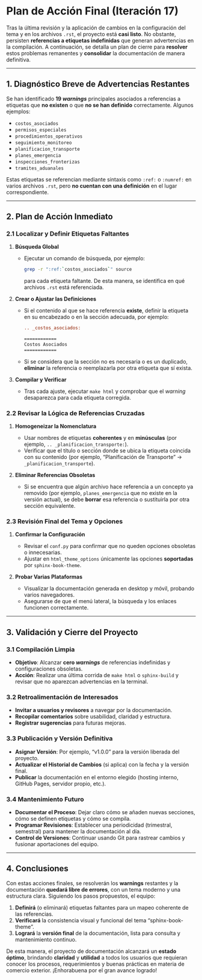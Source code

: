 # **Plan de Acción Final (Iteración 17)**

Tras la última revisión y la aplicación de cambios en la configuración del tema y en los archivos `.rst`, el proyecto está **casi listo**. No obstante, persisten **referencias a etiquetas indefinidas** que generan advertencias en la compilación. A continuación, se detalla un plan de cierre para **resolver** estos problemas remanentes y **consolidar** la documentación de manera definitiva.

---

## **1. Diagnóstico Breve de Advertencias Restantes**

Se han identificado **19 _warnings_** principales asociados a referencias a etiquetas que **no existen** o que **no se han definido** correctamente. Algunos ejemplos:

- `costos_asociados`
- `permisos_especiales`
- `procedimientos_operativos`
- `seguimiento_monitoreo`
- `planificacion_transporte`
- `planes_emergencia`
- `inspecciones_fronterizas`
- `tramites_aduanales`

Estas etiquetas se referencian mediante sintaxis como `:ref:` o `:numref:` en varios archivos `.rst`, pero **no cuentan con una definición** en el lugar correspondiente.

---

## **2. Plan de Acción Inmediato**

### 2.1 Localizar y Definir Etiquetas Faltantes

1. **Búsqueda Global**  
   - Ejecutar un comando de búsqueda, por ejemplo:  
     ```bash
     grep -r ":ref:`costos_asociados`" source
     ```  
     para cada etiqueta faltante. De esta manera, se identifica en qué archivos `.rst` está referenciada.

2. **Crear o Ajustar las Definiciones**  
   - Si el contenido al que se hace referencia **existe**, definir la etiqueta en su encabezado o en la sección adecuada, por ejemplo:  
     ```rst
     .. _costos_asociados:
     
     ============
     Costos Asociados
     ============
     ```
   - Si se considera que la sección no es necesaria o es un duplicado, **eliminar** la referencia o reemplazarla por otra etiqueta que sí exista.

3. **Compilar y Verificar**  
   - Tras cada ajuste, ejecutar `make html` y comprobar que el _warning_ desaparezca para cada etiqueta corregida.

### 2.2 Revisar la Lógica de Referencias Cruzadas

1. **Homogeneizar la Nomenclatura**  
   - Usar nombres de etiquetas **coherentes** y en **minúsculas** (por ejemplo, `.. _planificacion_transporte:`).  
   - Verificar que el título o sección donde se ubica la etiqueta coincida con su contenido (por ejemplo, “Planificación de Transporte” → `_planificacion_transporte`).

2. **Eliminar Referencias Obsoletas**  
   - Si se encuentra que algún archivo hace referencia a un concepto ya removido (por ejemplo, `planes_emergencia` que no existe en la versión actual), se debe **borrar** esa referencia o sustituirla por otra sección equivalente.

### 2.3 Revisión Final del Tema y Opciones

1. **Confirmar la Configuración**  
   - Revisar el `conf.py` para confirmar que no queden opciones obsoletas o innecesarias.  
   - Ajustar en `html_theme_options` únicamente las opciones **soportadas** por `sphinx-book-theme`.

2. **Probar Varias Plataformas**  
   - Visualizar la documentación generada en desktop y móvil, probando varios navegadores.  
   - Asegurarse de que el menú lateral, la búsqueda y los enlaces funcionen correctamente.

---

## **3. Validación y Cierre del Proyecto**

### 3.1 Compilación Limpia

- **Objetivo**: Alcanzar **cero _warnings_** de referencias indefinidas y configuraciones obsoletas.  
- **Acción**: Realizar una última corrida de `make html` o `sphinx-build` y revisar que no aparezcan advertencias en la terminal.

### 3.2 Retroalimentación de Interesados

- **Invitar a usuarios y revisores** a navegar por la documentación.  
- **Recopilar comentarios** sobre usabilidad, claridad y estructura.  
- **Registrar sugerencias** para futuras mejoras.

### 3.3 Publicación y Versión Definitiva

- **Asignar Versión**: Por ejemplo, “v1.0.0” para la versión liberada del proyecto.  
- **Actualizar el Historial de Cambios** (si aplica) con la fecha y la versión final.  
- **Publicar** la documentación en el entorno elegido (hosting interno, GitHub Pages, servidor propio, etc.).

### 3.4 Mantenimiento Futuro

- **Documentar el Proceso**: Dejar claro cómo se añaden nuevas secciones, cómo se definen etiquetas y cómo se compila.  
- **Programar Revisiones**: Establecer una periodicidad (trimestral, semestral) para mantener la documentación al día.  
- **Control de Versiones**: Continuar usando Git para rastrear cambios y fusionar aportaciones del equipo.

---

## **4. Conclusiones**

Con estas acciones finales, se resolverán los **warnings** restantes y la documentación **quedará libre de errores**, con un tema moderno y una estructura clara. Siguiendo los pasos propuestos, el equipo:

1. **Definirá** (o eliminará) etiquetas faltantes para un mapeo coherente de las referencias.  
2. **Verificará** la consistencia visual y funcional del tema “sphinx-book-theme”.  
3. **Logrará** la **versión final** de la documentación, lista para consulta y mantenimiento continuo.

De esta manera, el proyecto de documentación alcanzará un **estado óptimo**, brindando **claridad** y **utilidad** a todos los usuarios que requieran conocer los procesos, requerimientos y buenas prácticas en materia de comercio exterior. ¡Enhorabuena por el gran avance logrado!